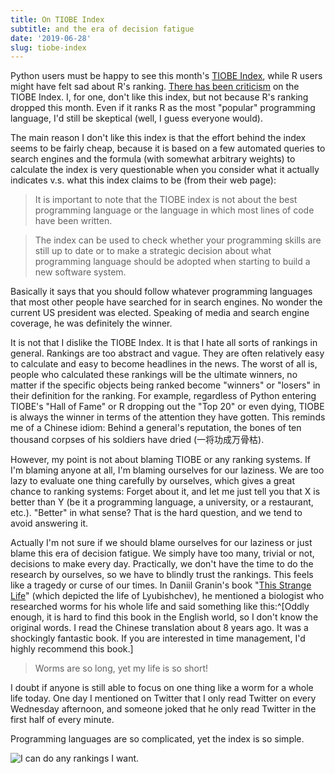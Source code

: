 ```yaml
---
title: On TIOBE Index
subtitle: and the era of decision fatigue
date: '2019-06-28'
slug: tiobe-index
---
```


Python users must be happy to see this month's [TIOBE Index](https://www.tiobe.com/tiobe-index/), while R users might have felt sad about R's ranking. [There has been criticism](https://en.wikipedia.org/wiki/TIOBE_index) on the TIOBE Index. I, for one, don't like this index, but not because R's ranking dropped this month. Even if it ranks R as the most "popular" programming language, I'd still be skeptical (well, I guess everyone would).

The main reason I don't like this index is that the effort behind the index seems to be fairly cheap, because it is  based on a few automated queries to search engines and the formula (with somewhat arbitrary weights) to calculate the index is very questionable when you consider what it actually indicates v.s. what this index claims to be (from their web page):

> It is important to note that the TIOBE index is not about the best programming language or the language in which most lines of code have been written.

> The index can be used to check whether your programming skills are still up to date or to make a strategic decision about what programming language should be adopted when starting to build a new software system.

Basically it says that you should follow whatever programming languages that most other people have searched for in search engines. No wonder the current US president was elected. Speaking of media and search engine coverage, he was definitely the winner.

It is not that I dislike the TIOBE Index. It is that I hate all sorts of rankings in general. Rankings are too abstract and vague. They are often relatively easy to calculate and easy to become headlines in the news. The worst of all is, people who calculated these rankings will be the ultimate winners, no matter if the specific objects being ranked become "winners" or "losers" in their definition for the ranking. For example, regardless of Python entering TIOBE's "Hall of Fame" or R dropping out the "Top 20" or even dying, TIOBE is always the winner in terms of the attention they have gotten. This reminds me of a Chinese idiom: Behind a general's reputation, the bones of ten thousand corpses of his soldiers have dried (一将功成万骨枯).

However, my point is not about blaming TIOBE or any ranking systems. If I'm blaming anyone at all, I'm blaming ourselves for our laziness. We are too lazy to evaluate one thing carefully by ourselves, which gives a great chance to ranking systems: Forget about it, and let me just tell you that X is better than Y (be it a programming language, a university, or a restaurant, etc.). "Better" in what sense? That is the hard question, and we tend to avoid answering it.

Actually I'm not sure if we should blame ourselves for our laziness or just blame this era of decision fatigue. We simply have too many, trivial or not, decisions to make every day. Practically, we don't have the time to do the research by ourselves, so we have to blindly trust the rankings. This feels like a tragedy or curse of our times. In Daniil Granin's book "[This Strange Life](https://www.litmir.me/br/?b=226757&p=1)" (which depicted the life of Lyubishchev), he mentioned a biologist who researched worms for his whole life and said something like this:^[Oddly enough, it is hard to find this book in the English world, so I don't know the original words. I read the Chinese translation about 8 years ago. It was a shockingly fantastic book. If you are interested in time management, I'd highly recommend this book.]

> Worms are so long, yet my life is so short!

I doubt if anyone is still able to focus on one thing like a worm for a whole life today. One day I mentioned on Twitter that I only read Twitter on every Wednesday afternoon, and someone joked that he only read Twitter in the first half of every minute.

Programming languages are so complicated, yet the index is so simple.

![I can do any rankings I want.](https://slides.yihui.name/gif/have-permit.gif)
